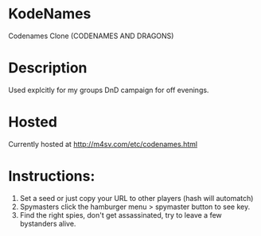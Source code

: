 # KodeNames
Codenames Clone (CODENAMES AND DRAGONS)

# Description
Used explcitly for my groups DnD campaign for off evenings.

# Hosted
Currently hosted at http://m4sv.com/etc/codenames.html

# Instructions:
1. Set a seed or just copy your URL to other players (hash will automatch)
2. Spymasters click the hamburger menu > spymaster button to see key. 
3. Find the right spies, don't get assassinated, try to leave a few bystanders alive.

